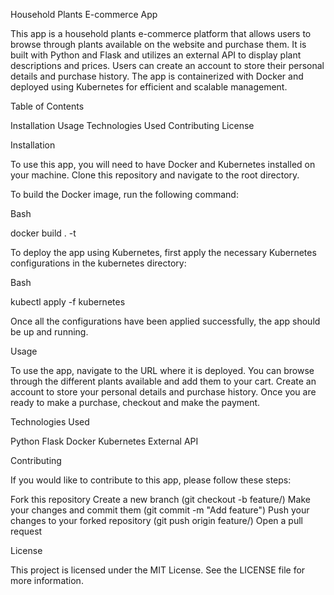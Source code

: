 Household Plants E-commerce App

This app is a household plants e-commerce platform that allows users to browse through plants available on the website and purchase them. It is built with Python and Flask and utilizes an external API to display plant descriptions and prices. Users can create an account to store their personal details and purchase history. The app is containerized with Docker and deployed using Kubernetes for efficient and scalable management.

Table of Contents

Installation
Usage
Technologies Used
Contributing
License


Installation

To use this app, you will need to have Docker and Kubernetes installed on your machine. Clone this repository and navigate to the root directory.

To build the Docker image, run the following command:

Bash

docker build . -t <image-name>


To deploy the app using Kubernetes, first apply the necessary Kubernetes configurations in the kubernetes directory:

Bash

kubectl apply -f kubernetes


Once all the configurations have been applied successfully, the app should be up and running.

Usage

To use the app, navigate to the URL where it is deployed. You can browse through the different plants available and add them to your cart. Create an account to store your personal details and purchase history. Once you are ready to make a purchase, checkout and make the payment.

Technologies Used

Python
Flask
Docker
Kubernetes
External API


Contributing

If you would like to contribute to this app, please follow these steps:

Fork this repository
Create a new branch (git checkout -b feature/<feature-name>)
Make your changes and commit them (git commit -m "Add feature")
Push your changes to your forked repository (git push origin feature/<feature-name>)
Open a pull request


License

This project is licensed under the MIT License. See the LICENSE file for more information.
